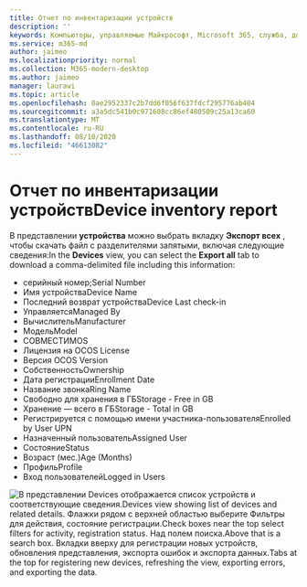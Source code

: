 ```yaml
---
title: Отчет по инвентаризации устройств
description: ''
keywords: Компьютеры, управляемые Майкрософт, Microsoft 365, служба, документация
ms.service: m365-md
author: jaimeo
ms.localizationpriority: normal
ms.collection: M365-modern-desktop
ms.author: jaimeo
manager: laurawi
ms.topic: article
ms.openlocfilehash: 0ae2952337c2b7dd6f056f637fdcf295776ab404
ms.sourcegitcommit: a3a5dc541b0c971608cc86ef480509c25a13ca60
ms.translationtype: MT
ms.contentlocale: ru-RU
ms.lasthandoff: 08/10/2020
ms.locfileid: "46613082"
---
```

# <a name="device-inventory-report"></a><span data-ttu-id="2dbf7-103">Отчет по инвентаризации устройств</span><span class="sxs-lookup"><span data-stu-id="2dbf7-103">Device inventory report</span></span>

<span data-ttu-id="2dbf7-104">В представлении **устройства** можно выбрать вкладку **Экспорт всех** , чтобы скачать файл с разделителями запятыми, включая следующие сведения:</span><span class="sxs-lookup"><span data-stu-id="2dbf7-104">In the **Devices** view, you can select the **Export all** tab to download a comma-delimited file including this information:</span></span>

- <span data-ttu-id="2dbf7-105">серийный номер;</span><span class="sxs-lookup"><span data-stu-id="2dbf7-105">Serial Number</span></span>
- <span data-ttu-id="2dbf7-106">Имя устройства</span><span class="sxs-lookup"><span data-stu-id="2dbf7-106">Device Name</span></span>
- <span data-ttu-id="2dbf7-107">Последний возврат устройства</span><span class="sxs-lookup"><span data-stu-id="2dbf7-107">Device Last check-in</span></span>
- <span data-ttu-id="2dbf7-108">Управляется</span><span class="sxs-lookup"><span data-stu-id="2dbf7-108">Managed By</span></span>
- <span data-ttu-id="2dbf7-109">Вычислитель</span><span class="sxs-lookup"><span data-stu-id="2dbf7-109">Manufacturer</span></span>
- <span data-ttu-id="2dbf7-110">Модель</span><span class="sxs-lookup"><span data-stu-id="2dbf7-110">Model</span></span>
- <span data-ttu-id="2dbf7-111">СОВМЕСТИМ</span><span class="sxs-lookup"><span data-stu-id="2dbf7-111">OS</span></span>
- <span data-ttu-id="2dbf7-112">Лицензия на ОС</span><span class="sxs-lookup"><span data-stu-id="2dbf7-112">OS License</span></span>
- <span data-ttu-id="2dbf7-113">Версия ОС</span><span class="sxs-lookup"><span data-stu-id="2dbf7-113">OS Version</span></span>
- <span data-ttu-id="2dbf7-114">Собственность</span><span class="sxs-lookup"><span data-stu-id="2dbf7-114">Ownership</span></span>
- <span data-ttu-id="2dbf7-115">Дата регистрации</span><span class="sxs-lookup"><span data-stu-id="2dbf7-115">Enrollment Date</span></span>
- <span data-ttu-id="2dbf7-116">Название звонка</span><span class="sxs-lookup"><span data-stu-id="2dbf7-116">Ring Name</span></span>
- <span data-ttu-id="2dbf7-117">Свободно для хранения в ГБ</span><span class="sxs-lookup"><span data-stu-id="2dbf7-117">Storage - Free in GB</span></span>
- <span data-ttu-id="2dbf7-118">Хранение — всего в ГБ</span><span class="sxs-lookup"><span data-stu-id="2dbf7-118">Storage - Total in GB</span></span>
- <span data-ttu-id="2dbf7-119">Регистрируется с помощью имени участника-пользователя</span><span class="sxs-lookup"><span data-stu-id="2dbf7-119">Enrolled by User UPN</span></span>
- <span data-ttu-id="2dbf7-120">Назначенный пользователь</span><span class="sxs-lookup"><span data-stu-id="2dbf7-120">Assigned User</span></span>
- <span data-ttu-id="2dbf7-121">Состояние</span><span class="sxs-lookup"><span data-stu-id="2dbf7-121">Status</span></span>
- <span data-ttu-id="2dbf7-122">Возраст (мес.)</span><span class="sxs-lookup"><span data-stu-id="2dbf7-122">Age (Months)</span></span>
- <span data-ttu-id="2dbf7-123">Профиль</span><span class="sxs-lookup"><span data-stu-id="2dbf7-123">Profile</span></span>
- <span data-ttu-id="2dbf7-124">Вход пользователей</span><span class="sxs-lookup"><span data-stu-id="2dbf7-124">Logged in Users</span></span>


![<span data-ttu-id="2dbf7-125">В представлении Devices отображается список устройств и соответствующие сведения.</span><span class="sxs-lookup"><span data-stu-id="2dbf7-125">Devices view showing list of devices and related details.</span></span> <span data-ttu-id="2dbf7-126">Флажки рядом с верхней областью выберите Фильтры для действия, состояние регистрации.</span><span class="sxs-lookup"><span data-stu-id="2dbf7-126">Check boxes near the top select filters for activity, registration status.</span></span> <span data-ttu-id="2dbf7-127">Над полем поиска.</span><span class="sxs-lookup"><span data-stu-id="2dbf7-127">Above that is a search box.</span></span> <span data-ttu-id="2dbf7-128">Вкладки вверху для регистрации новых устройств, обновления представления, экспорта ошибок и экспорта данных.</span><span class="sxs-lookup"><span data-stu-id="2dbf7-128">Tabs at the top for registering new devices, refreshing the view, exporting errors, and exporting the data.</span></span> ](../../media/mmd-devices-view.png)